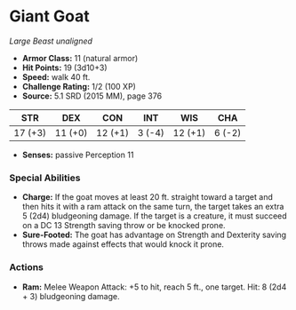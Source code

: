 # Giant Goat

*Large* *Beast* *unaligned*

- **Armor Class:** 11 (natural armor)
- **Hit Points:** 19 (3d10+3)
- **Speed:** walk 40 ft.
- **Challenge Rating:** 1/2 (100 XP)
- **Source:** 5.1 SRD (2015 MM), page 376

| STR | DEX | CON | INT | WIS | CHA |
| --- | --- | --- | --- | --- | --- |
| 17 (+3) | 11 (+0) | 12 (+1) | 3 (-4) | 12 (+1) | 6 (-2) |

- **Senses:** passive Perception 11

### Special Abilities

- **Charge:** If the goat moves at least 20 ft. straight toward a target and then hits it with a ram attack on the same turn, the target takes an extra 5 (2d4) bludgeoning damage. If the target is a creature, it must succeed on a DC 13 Strength saving throw or be knocked prone.
- **Sure-Footed:** The goat has advantage on Strength and Dexterity saving throws made against effects that would knock it prone.

### Actions

- **Ram:** Melee Weapon Attack: +5 to hit, reach 5 ft., one target. Hit: 8 (2d4 + 3) bludgeoning damage.


